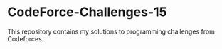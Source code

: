 # CodeForce-Challenges-15
This repository contains my solutions to programming challenges from Codeforces.
